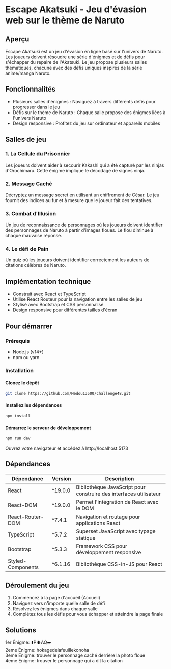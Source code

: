 # Escape Akatsuki - Jeu d'évasion web sur le thème de Naruto

## Aperçu

Escape Akatsuki est un jeu d'évasion en ligne basé sur l'univers de Naruto. Les joueurs doivent résoudre une série d'énigmes et de défis pour s'échapper du repaire de l'Akatsuki. Le jeu propose plusieurs salles thématiques, chacune avec des défis uniques inspirés de la série anime/manga Naruto.

## Fonctionnalités

- Plusieurs salles d'énigmes : Naviguez à travers différents défis pour progresser dans le jeu
- Défis sur le thème de Naruto : Chaque salle propose des énigmes liées à l'univers Naruto
- Design responsive : Profitez du jeu sur ordinateur et appareils mobiles

## Salles de jeu

### 1. La Cellule du Prisonnier

Les joueurs doivent aider à secourir Kakashi qui a été capturé par les ninjas d'Orochimaru. Cette énigme implique le décodage de signes ninja.

### 2. Message Caché

Décryptez un message secret en utilisant un chiffrement de César. Le jeu fournit des indices au fur et à mesure que le joueur fait des tentatives.

### 3. Combat d'Illusion

Un jeu de reconnaissance de personnages où les joueurs doivent identifier des personnages de Naruto à partir d'images floues. Le flou diminue à chaque mauvaise réponse.

### 4. Le défi de Pain

Un quiz où les joueurs doivent identifier correctement les auteurs de citations célèbres de Naruto.

## Implémentation technique

- Construit avec React et TypeScript
- Utilise React Routeur pour la navigation entre les salles de jeu
- Stylisé avec Bootstrap et CSS personnalisé
- Design responsive pour différentes tailles d'écran

## Pour démarrer
### Prérequis

- Node.js (v14+)
- npm ou yarn

### Installation
#### Clonez le dépôt

```bash
git clone https://github.com/Medou13500/challenge48.git
```

#### Installez les dépendances

```bash
npm install
```

#### Démarrez le serveur de développement

```bash
npm run dev
```

Ouvrez votre navigateur et accédez à http://localhost:5173

## Dépendances

| Dépendance        | Version  | Description                                           |
|-------------------|----------|-------------------------------------------------------|
| React             | ^19.0.0  | Bibliothèque JavaScript pour construire des interfaces utilisateur |
| React-DOM         | ^19.0.0  | Permet l'intégration de React avec le DOM             |
| React-Router-DOM  | ^7.4.1   | Navigation et routage pour applications React         |
| TypeScript        | ^5.7.2   | Superset JavaScript avec typage statique              |
| Bootstrap         | ^5.3.3   | Framework CSS pour développement responsive           |
| Styled-Components | ^6.1.16  | Bibliothèque CSS-in-JS pour React                     |

## Déroulement du jeu

1. Commencez à la page d'accueil (Accueil)
2. Naviguez vers n'importe quelle salle de défi
3. Résolvez les énigmes dans chaque salle
4. Complétez tous les défis pour vous échapper et atteindre la page finale

## Solutions

1er Énigme: ⬇️P⬆️AQ➡️  
2eme Énigme: hokagedelafeuillekonoha  
3eme Énigme: trouver le personnage caché derrière la photo floue  
4eme Énigme: trouver le personnage qui a dit la citation